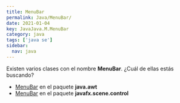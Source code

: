 ```yaml
---
title: MenuBar
permalink: Java/MenuBar/
date: 2021-01-04
key: JavaJava.M.MenuBar
category: java
tags: ['java se']
sidebar: 
  nav: java
---
```


Existen varios clases con el nombre **MenuBar**. ¿Cuál de ellas estás buscando?
<ul>
<li><a href="/Java/MenuBar-java-awt/">MenuBar</a> en el paquete <strong>java.awt</strong></li>
<li><a href="/Java/MenuBar-javafx-scene-control/">MenuBar</a> en el paquete <strong>javafx.scene.control</strong></li>
<ul>

